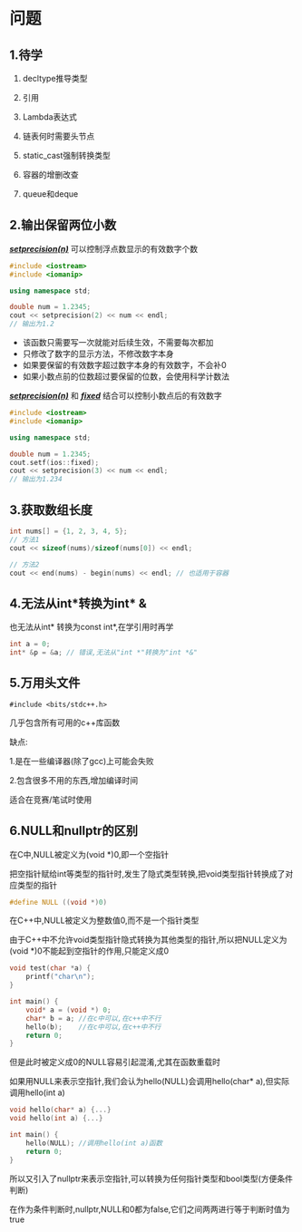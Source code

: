 # 问题

## 1.待学

1. decltype推导类型

2. 引用

3. Lambda表达式

4. 链表何时需要头节点

5. static_cast强制转换类型

6. 容器的增删改查
7. queue和deque

## 2.输出保留两位小数

<u>***setprecision(n)***</u> 可以控制浮点数显示的有效数字个数

```c++
#include <iostream>
#include <iomanip>　

using namespace std;

double num = 1.2345;
cout << setprecision(2) << num << endl;
// 输出为1.2
```

- 该函数只需要写一次就能对后续生效，不需要每次都加
- 只修改了数字的显示方法，不修改数字本身
- 如果要保留的有效数字超过数字本身的有效数字，不会补0
- 如果小数点前的位数超过要保留的位数，会使用科学计数法

<u>***setprecision(n)***</u> 和 <u>***fixed***</u> 结合可以控制小数点后的有效数字

```c++
#include <iostream>
#include <iomanip>　

using namespace std;

double num = 1.2345;
cout.setf(ios::fixed);
cout << setprecision(3) << num << endl;
// 输出为1.234
```

## 3.获取数组长度

```c++
int nums[] = {1, 2, 3, 4, 5};
// 方法1
cout << sizeof(nums)/sizeof(nums[0]) << endl;

// 方法2
cout << end(nums) - begin(nums) << endl; // 也适用于容器
```

## 4.无法从int\*转换为int\* &

也无法从int* 转换为const int*,在学引用时再学

```c++
int a = 0;
int* &p = &a; // 错误,无法从"int *"转换为"int *&"
```

## 5.万用头文件

```c+++
#include <bits/stdc++.h>
```

几乎包含所有可用的c++库函数

缺点:

1.是在一些编译器(除了gcc)上可能会失败

2.包含很多不用的东西,增加编译时间



适合在竞赛/笔试时使用

## 6.NULL和nullptr的区别

在C中,NULL被定义为(void *)0,即一个空指针

把空指针赋给int等类型的指针时,发生了隐式类型转换,把void类型指针转换成了对应类型的指针

```c
#define NULL ((void *)0)
```



在C++中,NULL被定义为整数值0,而不是一个指针类型

由于C++中不允许void类型指针隐式转换为其他类型的指针,所以把NULL定义为(void *)0不能起到空指针的作用,只能定义成0

```c++
void test(char *a) {
    printf("char\n");
}

int main() {
	void* a = (void *) 0;
    char* b = a; //在c中可以,在c++中不行
    hello(b);    //在c中可以,在c++中不行
    return 0;
}
```

但是此时被定义成0的NULL容易引起混淆,尤其在函数重载时

如果用NULL来表示空指针,我们会认为hello(NULL)会调用hello(char* a),但实际调用hello(int a)

```c++
void hello(char* a) {...}
void hello(int a) {...}

int main() {
    hello(NULL); //调用hello(int a)函数
    return 0;
}
```

所以又引入了nullptr来表示空指针,可以转换为任何指针类型和bool类型(方便条件判断)

在作为条件判断时,nullptr,NULL和0都为false,它们之间两两进行等于判断时值为true
